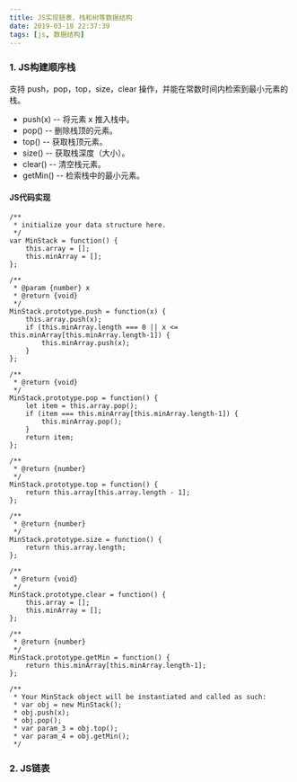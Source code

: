 ```yaml
---
title: JS实现链表、栈和树等数据结构
date: 2019-03-18 22:37:39
tags: [js, 数据结构]
---
```


### 1. JS构建顺序栈

支持 push，pop，top，size，clear 操作，并能在常数时间内检索到最小元素的栈。

- push(x) -- 将元素 x 推入栈中。
- pop() -- 删除栈顶的元素。
- top() -- 获取栈顶元素。
- size() -- 获取栈深度（大小）。
- clear() -- 清空栈元素。
- getMin() -- 检索栈中的最小元素。

<!--more-->
  #### JS代码实现

  ```
  /**
   * initialize your data structure here.
   */
  var MinStack = function() {
      this.array = [];
      this.minArray = [];
  };

  /**
   * @param {number} x
   * @return {void}
   */
  MinStack.prototype.push = function(x) {
      this.array.push(x);
      if (this.minArray.length === 0 || x <= this.minArray[this.minArray.length-1]) {
          this.minArray.push(x);
      }
  };

  /**
   * @return {void}
   */
  MinStack.prototype.pop = function() {
      let item = this.array.pop();
      if (item === this.minArray[this.minArray.length-1]) {
          this.minArray.pop();
      }
      return item;
  };

  /**
   * @return {number}
   */
  MinStack.prototype.top = function() {
      return this.array[this.array.length - 1];
  };

  /**
   * @return {number}
   */
  MinStack.prototype.size = function() {
      return this.array.length;
  };

  /**
   * @return {void}
   */
  MinStack.prototype.clear = function() {
      this.array = [];
      this.minArray = [];
  };

  /**
   * @return {number}
   */
  MinStack.prototype.getMin = function() {
      return this.minArray[this.minArray.length-1];
  };

  /**
   * Your MinStack object will be instantiated and called as such:
   * var obj = new MinStack();
   * obj.push(x);
   * obj.pop();
   * var param_3 = obj.top();
   * var param_4 = obj.getMin();
   */
  ```

### 2. JS链表

  ​

  ​
